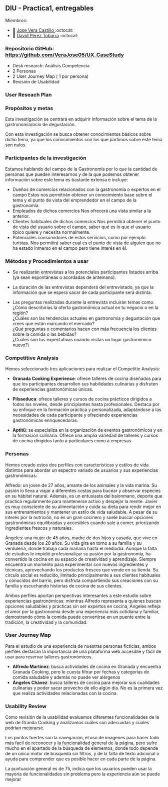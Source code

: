 ## DIU - Practica1, entregables

Miembros:
 * :bust_in_silhouette: [ Jose Vera Castillo ](https://github.com/VeraJose05)    :octocat:     
 * :bust_in_silhouette: [ David Pérez Tobarra](https://github.com/ParadoxalGlitch)     :octocat:
### Repositorio GitHub: https://github.com/VeraJose05/UX_CaseStudy

- Desk research: Análisis Competencia 
- 2 Personas 
- 2 User Journey Map  ( 1 por persona)
- Revisión de Usabilidad

### User Reseach Plan

### Propósitos y metas
Esta investigación se centrará en adquirir información sobre el tema de la gastronomía/ocio de degustación.

Con esta investigación se busca obtener conocimientos básicos sobre dicho tema, ya que los conocimientos con los que partimos sobre este tema son nulos.


### Participantes de la investigación
Estamos hablando del campo de la Gastronomía por lo que la cantidad de personas que pueden interesarnos y de la que podemos obtener información sobre este tema es bastante extensa e incluye:

* Dueños de comercios relacionados con la gastronomía o expertos en el campo
Estos nos permitirán obtener un conocimiento base sobre el tema y el punto de vista del emprendedor en el campo de la gastronomía.
* Empleados de dichos comercios
Nos ofrecerá una vista similar a la anterior.
* Clientes habituales de dichos comercios
Nos permitirá obtener el punto de vista del usuario sobre el campo, saber qué es lo que el usuario típico quiere y necesita normalmente.
* Potenciales consumidores de estos servicios, como por ejemplo turistas.
Nos permitirá saber cual es el punto de vista de alguien que no ha estado inmerso en el campo pero tiene interés en él.

### Métodos y Procedimientos a usar
* Se realizarán entrevistas a los potenciales participantes listados arriba (ya sean espontáneas o acordadas de antemano). 

* La duración de las entrevistas dependerá del entrevistado, ya que la información que se espera sacar de cada participante será distinta.

* Las preguntas realizadas durante la entrevista incluirán temas como:\
¿Cómo describirías la oferta gastronómica actual en tu negocio o en la región?\
¿Cuáles son las tendencias actuales en gastronomía y degustación que crees que están marcando el mercado?\
¿Qué preguntas o comentarios hacen con más frecuencia los clientes sobre la comida o las bebidas?\
¿Cuáles son tus expectativas cuando visitas un lugar gastronómico nuevo?\



### Competitive Analysis

Hemos seleccionado tres aplicaciones para realizar el Competitie Analysis:

* **Granada Cooking Experience**: ofrece talleres de cocina diseñados para que los participantes desarrollen sus habilidades culinarias y disfruten de experiencias gastronómicas únicas.

* **Pilsaeduca**: ofrece talleres y cursos de cocina prácticos dirigidos a todos los niveles, desde principiantes hasta profesionales. Destaca por su enfoque en la formación práctica y personalizada, adaptándose a las necesidades de cada participante y ofreciendo experiencias gastronómicas enriquecedoras.

* **Aptitü**: se especializa en la organización de eventos gastronómicos y en la formación culinaria. Ofrece una amplia variedad de talleres y cursos de cocina dirigidos tanto a particulares como a empresas

### Personas

Hemos creado estos dos perfiles con características y estilos de vida distintos para abordar un espectro variado de usuarios y sus experiencias gastronómicas:

Alfredo: un joven de 27 años, amante de los animales y la vida marina. Su pasión lo lleva a viajar a diferentes costas para bucear y observar especies en su hábitat natural. Además, es un entusiasta del balonmano, deporte que practica regularmente para mantenerse activo y despejar la mente. Javier es muy consciente de su alimentación y cuida su dieta para rendir mejor en sus entrenamientos y mantener un estilo de vida saludable. A pesar de su interés por la nutrición, no es un gran cocinero y suele buscar opciones gastronómicas equilibradas y accesibles cuando sale a comer, priorizando ingredientes frescos y naturales.

Ángeles: una mujer de 45 años, madre de dos hijos y casada, que vive en Granada desde los 20 años. Su vida gira en torno a su familia y su verdulería, donde trabaja cada mañana hasta el mediodía. Aunque la falta de estudios le impidió profesionalizar su pasión por la gastronomía, ha convertido la cocina en su espacio de creatividad y aprendizaje. Siempre encuentra un momento para experimentar con nuevos ingredientes y técnicas, aprovechando los productos frescos que vende en su tienda. Su círculo social es reducido, limitado principalmente a sus clientes habituales y conocidos del barrio, pero disfruta compartiendo sus creaciones con su familia y escuchando historias de cocina de sus clientes.

Ambos perfiles aportan perspectivas interesantes a este estudio sobre experiencias gastronómicas: mientras Alfredo representa a quienes buscan opciones saludables y prácticas sin ser expertos en cocina, Ángeles refleja el amor por la gastronomía desde una experiencia más cotidiana y familiar, demostrando cómo la comida puede convertirse en un puente entre la tradición, la creatividad y la comunidad.


### User Journey Map

Para el estudio de una experiencia de nuestras personas ficticias, ambos perfiles destacan la importancia de una plataforma web accesible y fácil de usar para reservar talleres gastronómicos.

* **Alfredo Martínez**: busca actividades de cocina en Granada y encuentra Granada Cooking, pero le cuesta filtrar por fechas y categorías de comida saludable y además no puede ver alérgenos
* **Ángeles Chávez**: busca talleres de cocina para mejorar sus cualidades culinarias y poder sacar provecho de ello algún día. No es la primera vez que realiza actividades relacionadas con la cocina.


### Usability Review
Como revisión de la usabilidad evaluamos diferentes funcionalidades de la web de Granda Cooking y analizamos cuáles son adecuadas y cuales podrían mejorarse.

Los puntos fuertes son la navegación, el uso de imagenes para hacer todo más facil de reconocer y la funcionalidad general de la página, pero sufre mucho en el apartado de la búsqueda de elementos, donde todo depende de un único motor de búsqueda sin filtros, y de la falta de texto adicional o ayuda para comprender que es posible hacer en cada parte de la página.

La puntuación general es de 75, indica que los usuarios pueden usar la mayoría de funcionalidades sin problema pero la experiencia aún se puede mejorar





<br>
